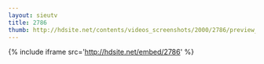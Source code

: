 ```yaml
---
layout: sieutv
title: 2786
thumb: http://hdsite.net/contents/videos_screenshots/2000/2786/preview_360p.mp4.jpg
---
```

{% include iframe src='http://hdsite.net/embed/2786' %}
 
